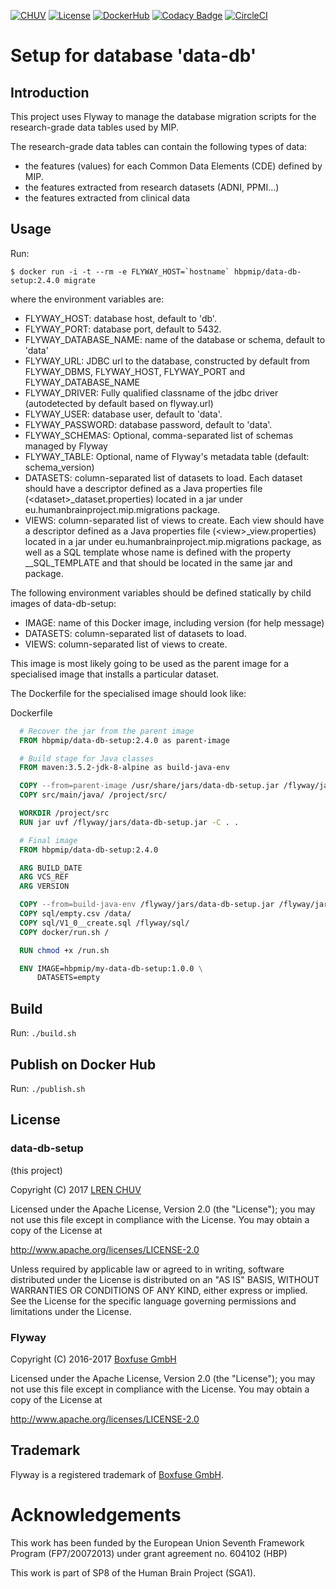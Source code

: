 [![CHUV](https://img.shields.io/badge/CHUV-LREN-AF4C64.svg)](https://www.unil.ch/lren/en/home.html) [![License](https://img.shields.io/badge/license-Apache--2.0-blue.svg)](https://github.com/LREN-CHUV/data-db-setup/blob/master/LICENSE) [![DockerHub](https://img.shields.io/badge/docker-hbpmip%2Fdata--db--setup-008bb8.svg)](https://hub.docker.com/r/hbpmip/data-db-setup/) [![Codacy Badge](https://api.codacy.com/project/badge/Grade/fb70732c6b7647699610bdb7be1d8548)](https://www.codacy.com/app/hbpmip/data-db-setup?utm_source=github.com&amp;utm_medium=referral&amp;utm_content=LREN-CHUV/data-db-setup&amp;utm_campaign=Badge_Grade)
[![CircleCI](https://circleci.com/gh/LREN-CHUV/data-db-setup.svg?style=svg)](https://circleci.com/gh/LREN-CHUV/data-db-setup)

# Setup for database 'data-db'

## Introduction

This project uses Flyway to manage the database migration scripts for the research-grade data tables used by MIP.

The research-grade data tables can contain the following types of data:

* the features (values) for each Common Data Elements (CDE) defined by MIP.
* the features extracted from research datasets (ADNI, PPMI...)
* the features extracted from clinical data

## Usage

Run:

```console
$ docker run -i -t --rm -e FLYWAY_HOST=`hostname` hbpmip/data-db-setup:2.4.0 migrate
```

where the environment variables are:

* FLYWAY_HOST: database host, default to 'db'.
* FLYWAY_PORT: database port, default to 5432.
* FLYWAY_DATABASE_NAME: name of the database or schema, default to 'data'
* FLYWAY_URL: JDBC url to the database, constructed by default from FLYWAY_DBMS, FLYWAY_HOST, FLYWAY_PORT and FLYWAY_DATABASE_NAME
* FLYWAY_DRIVER: Fully qualified classname of the jdbc driver (autodetected by default based on flyway.url)
* FLYWAY_USER: database user, default to 'data'.
* FLYWAY_PASSWORD: database password, default to 'data'.
* FLYWAY_SCHEMAS: Optional, comma-separated list of schemas managed by Flyway
* FLYWAY_TABLE: Optional, name of Flyway's metadata table (default: schema_version)
* DATASETS: column-separated list of datasets to load. Each dataset should have a descriptor defined as a Java properties file (\<dataset\>\_dataset.properties) located in a jar under eu.humanbrainproject.mip.migrations package.
* VIEWS: column-separated list of views to create. Each view should have a descriptor defined as a Java properties file (\<view\>\_view.properties) located in a jar under eu.humanbrainproject.mip.migrations package,
  as well as a SQL template whose name is defined with the property \_\_SQL_TEMPLATE and that should be located in the same jar and package.

The following environment variables should be defined statically by child images of data-db-setup:

* IMAGE: name of this Docker image, including version (for help message)
* DATASETS: column-separated list of datasets to load.
* VIEWS: column-separated list of views to create.

This image is most likely going to be used as the parent image for a specialised image that installs a particular dataset.

The Dockerfile for the specialised image should look like:

Dockerfile
```dockerfile
  # Recover the jar from the parent image
  FROM hbpmip/data-db-setup:2.4.0 as parent-image

  # Build stage for Java classes
  FROM maven:3.5.2-jdk-8-alpine as build-java-env

  COPY --from=parent-image /usr/share/jars/data-db-setup.jar /flyway/jars/
  COPY src/main/java/ /project/src/

  WORKDIR /project/src
  RUN jar uvf /flyway/jars/data-db-setup.jar -C . .

  # Final image
  FROM hbpmip/data-db-setup:2.4.0

  ARG BUILD_DATE
  ARG VCS_REF
  ARG VERSION

  COPY --from=build-java-env /flyway/jars/data-db-setup.jar /flyway/jars/data-db-setup.jar
  COPY sql/empty.csv /data/
  COPY sql/V1_0__create.sql /flyway/sql/
  COPY docker/run.sh /

  RUN chmod +x /run.sh

  ENV IMAGE=hbpmip/my-data-db-setup:1.0.0 \
      DATASETS=empty

```

## Build

Run: `./build.sh`

## Publish on Docker Hub

Run: `./publish.sh`

## License

### data-db-setup

(this project)

Copyright (C) 2017 [LREN CHUV](https://www.unil.ch/lren/en/home.html)

Licensed under the Apache License, Version 2.0 (the "License");
you may not use this file except in compliance with the License.
You may obtain a copy of the License at

http://www.apache.org/licenses/LICENSE-2.0

Unless required by applicable law or agreed to in writing, software
distributed under the License is distributed on an "AS IS" BASIS,
WITHOUT WARRANTIES OR CONDITIONS OF ANY KIND, either express or implied.
See the License for the specific language governing permissions and
limitations under the License.

### Flyway

Copyright (C) 2016-2017 [Boxfuse GmbH](https://boxfuse.com)

Licensed under the Apache License, Version 2.0 (the "License");
you may not use this file except in compliance with the License.
You may obtain a copy of the License at

http://www.apache.org/licenses/LICENSE-2.0

## Trademark
Flyway is a registered trademark of [Boxfuse GmbH](https://boxfuse.com).

# Acknowledgements

This work has been funded by the European Union Seventh Framework Program (FP7/2007­2013) under grant agreement no. 604102 (HBP)

This work is part of SP8 of the Human Brain Project (SGA1).
